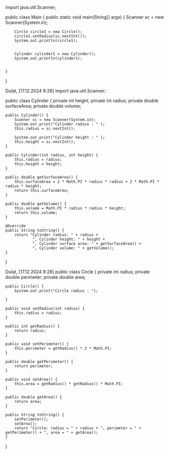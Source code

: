 import java.util.Scanner;

public class Main {
    public static void main(String[] args) {
        Scanner sc = new Scanner(System.in);

        Circle circle1 = new Circle();
        circle1.setRadius(sc.nextInt());
        System.out.println(circle1);


        Cylinder cylinder1 = new Cylinder();
        System.out.println(cylinder1);


    }
}

Dulat, [17.12.2024 9:28]
import java.util.Scanner;

public class Cylinder {
    private int height;
    private int radius;
    private double surfaceArea;
    private double volume;

    public Cylinder() {
        Scanner sc = new Scanner(System.in);
        System.out.print("Cylinder radius : " );
        this.radius = sc.nextInt();

        System.out.print("Cylinder height : " );
        this.height = sc.nextInt();
    }

    public Cylinder(int radius, int height) {
        this.radius = radius;
        this.height = height;
    }

    public double getSurfaceArea() {
        this.surfaceArea = 2 * Math.PI * radius * radius + 2 * Math.PI * radius * height;
        return this.surfaceArea;
    }

    public double getVolume() {
        this.volume = Math.PI * radius * radius * height;
        return this.volume;
    }

    @Override
    public String toString() {
        return "Cylinder radius: " + radius +
                ", Cylinder height: " + height +
                ", Cylinder surface area: " + getSurfaceArea() +
                ", Cylinder volume: " + getVolume();
    }
}

Dulat, [17.12.2024 9:28]
public class Circle {
    private int radius;
    private double perimeter;
    private double area;

    public Circle() {
        System.out.print("Circle radius : ");

    }

    public void setRadius(int radius) {
        this.radius = radius;
    }

    public int getRadius() {
        return radius;
    }

    public void setPerimeter() {
        this.perimeter = getRadius() * 2 * Math.PI;
    }

    public double getPerimeter() {
        return perimeter;
    }

    public void setArea() {
        this.area = getRadius() * getRadius() * Math.PI;
    }

    public double getArea() {
        return area;
    }

    public String toString() {
        setPerimeter();
        setArea();
        return "Circle: radius = " + radius + ", perimeter = " + getPerimeter() + ", area = " + getArea();
    }
}
